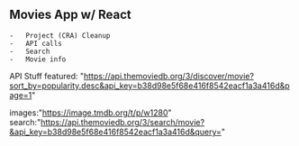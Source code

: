 ## Movies App w/ React

    -   Project (CRA) Cleanup
    -   API calls
    -   Search
    -   Movie info

API Stuff
featured: "https://api.themoviedb.org/3/discover/movie?sort_by=popularity.desc&api_key=b38d98e5f68e416f8542eacf1a3a416d&page=1"

images:"https://image.tmdb.org/t/p/w1280"
search:"https://api.themoviedb.org/3/search/movie?&api_key=b38d98e5f68e416f8542eacf1a3a416d&query="
